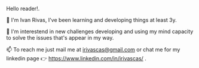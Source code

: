 Hello reader!.

👋 I'm Ivan Rivas, I've been learning and developing things at least 3y.

👀 I'm interestend in new challenges developing and using my mind capacity to solve the issues that's appear in my way.

📫 To reach me just mail me at irivascas@gmail.com or chat me for my linkedin page 👉 https://www.linkedin.com/in/irivascas/ .



